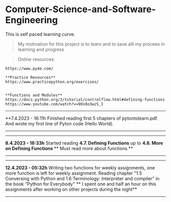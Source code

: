 # Computer-Science-and-Software-Engineering

This is self paced learning curve.

>   My motivation for this project is to learn and to save alll my procees in learning and progress

>   Online resources:
 
    https://www.py4e.com/

    **Practice Resources**
    https://www.practicepython.org/exercises/


    **Functions and Modules**
    https://docs.python.org/3/tutorial/controlflow.html#defining-functions
    https://www.youtube.com/watch?v=9Os0o3wzS_I




---

**7.4.2023 - 16:11h
Finished reading first 5 chapters of pytontolearn.pdf. And wrote my first line of Pyton code (Hello World).

---

---

**8.4.2023 - 18:33h**
Started reading  **4.7. Defining Functions**  up to **4.8. More on Defining Functions** 
** Must read more about functions.**

---

---

**12.4.2023 - 05:32h**
Writing two functions for weekly assignments, one more function is left for weekly assignment.
Reading chapter "1.5 Conversing with Python and 1.6 Terminology: Interpreter and compiler" in the book "Python for Everybody"
** I spent one and half an hour on this assignments after working on other projects during the night**

---